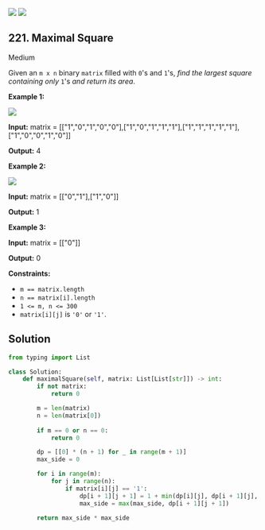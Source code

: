 [![](https://img.shields.io/github/stars/javadev/LeetCode-in-All?label=Stars&style=flat-square)](https://github.com/javadev/LeetCode-in-All)
[![](https://img.shields.io/github/forks/javadev/LeetCode-in-All?label=Fork%20me%20on%20GitHub%20&style=flat-square)](https://github.com/javadev/LeetCode-in-All/fork)

## 221\. Maximal Square

Medium

Given an `m x n` binary `matrix` filled with `0`'s and `1`'s, _find the largest square containing only_ `1`'s _and return its area_.

**Example 1:**

![](https://assets.leetcode.com/uploads/2020/11/26/max1grid.jpg)

**Input:** matrix = \[\["1","0","1","0","0"],["1","0","1","1","1"],["1","1","1","1","1"],["1","0","0","1","0"]]

**Output:** 4 

**Example 2:**

![](https://assets.leetcode.com/uploads/2020/11/26/max2grid.jpg)

**Input:** matrix = \[\["0","1"],["1","0"]]

**Output:** 1 

**Example 3:**

**Input:** matrix = \[\["0"]]

**Output:** 0 

**Constraints:**

*   `m == matrix.length`
*   `n == matrix[i].length`
*   `1 <= m, n <= 300`
*   `matrix[i][j]` is `'0'` or `'1'`.

## Solution

```python
from typing import List

class Solution:
    def maximalSquare(self, matrix: List[List[str]]) -> int:
        if not matrix:
            return 0

        m = len(matrix)
        n = len(matrix[0])
        
        if m == 0 or n == 0:
            return 0

        dp = [[0] * (n + 1) for _ in range(m + 1)]
        max_side = 0

        for i in range(m):
            for j in range(n):
                if matrix[i][j] == '1':
                    dp[i + 1][j + 1] = 1 + min(dp[i][j], dp[i + 1][j], dp[i][j + 1])
                    max_side = max(max_side, dp[i + 1][j + 1])

        return max_side * max_side
```